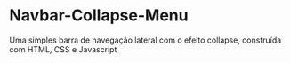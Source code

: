 # Navbar-Collapse-Menu
Uma simples barra de navegação lateral com o efeito collapse, construída com HTML, CSS e Javascript 
